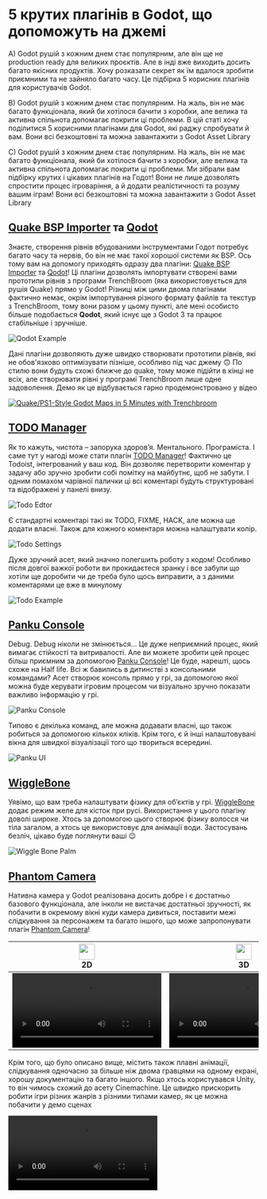 # 5 крутих плагінів в Godot, що допоможуть на джемі

А) Godot рушій з кожним днем стає популярним, але він ще не production ready для великих проєктів. Але в інді вже виходить досить багато якісних продуктів. Хочу розказати секрет як їм вдалося зробити приємними та не зайняло багато часу. Це підбірка 5 корисних плагінів для користувачів Godot.

В) Godot рушій з кожним днем стає популярним. На жаль, він не має багато функціонала, який би хотілося бачити з коробки, але велика та активна спільнота допомагає покрити ці проблеми. В цій статі хочу поділитися 5 корисними плагінами для Godot, які раджу спробувати й вам. Вони всі безкоштовні та можна завантажити з Godot Asset Library

C) Godot рушій з кожним днем стає популярним. На жаль, він не має багато функціонала, який би хотілося бачити з коробки, але велика та активна спільнота допомагає покрити ці проблеми. Ми зібрали вам підбірку крутих і цікавих плагінів на Годот! Вони не лише дозволять спростити процес ігроваріння, а й додати реалістичності та розуму вашим іграм! Вони всі безкоштовні та можна завантажити з Godot Asset Library


## [Quake BSP Importer](https://godotengine.org/asset-library/asset/2147) та [Qodot](https://godotengine.org/asset-library/asset/1631)
Знаєте, створення рівнів вбудованими інструментами Годот потребує багато часу та нервів, бо він не має такої хорошої системи як BSP. Ось тому вам на допомогу приходять одразу два плагіни: [Quake BSP Importer](https://godotengine.org/asset-library/asset/2147) та [Qodot](https://godotengine.org/asset-library/asset/1631)! Ці плагіни дозволять імпортувати створені вами прототипи рівнів з програми TrenchBroom (яка використовується для рушія Quake) прямо у Godot! Різниці між цими двома плагінами фактично немає, окрім імпортування різного формату файлів та текстур з TrenchBroom, тому вони разом у цьому пункті, але мені особисто більше подобається **Qodot**, який існує ще з Godot 3 та працює стабільніше і зручніше.

![Qodot Example](https://raw.githubusercontent.com/wiki/Shfty/qodot-plugin/images/2-usage/in-editor.gif)

Дані плагіни дозволяють дуже швидко створювати прототипи рівнів, які не обов'язково оптимізувати пізніше, особливо під час джему 🙃 По стилю вони будуть схожі ближче до quake, тому може підійти в кінці не всіх, але створювати рівні у програмі TrenchBroom лише одне задоволення. Демо як це відбувається гарно продемонстровано у відео

[![Quake/PS1-Style Godot Maps in 5 Minutes with Trenchbroom](https://img.youtube.com/vi/JSzB4UTt2eU/0.jpg)](https://www.youtube.com/watch?v=JSzB4UTt2eU)


## [TODO Manager](https://godotengine.org/asset-library/asset/1327)
Як то кажуть, чистота – запорука здоров’я. Ментального. Програміста. І саме тут у нагоді може стати плагін [TODO Manager](https://godotengine.org/asset-library/asset/1327)! Фактично це Todoist, інтегрований у ваш код. Він дозволяє перетворити коментар у задачу або зручно зробити собі помітку на майбутнє, щоб не забути. І одним помахом чарівної палички ці всі коментарі будуть структуровані та відображені у панелі внизу.

![Todo Edtor](./media/TodoEditor.png)

Є стандартні коментарі такі як TODO, FIXME, HACK, але можна ще додати власні. Також для кожного коментаря можна налаштувати колір.

![Todo Settings](./media/TodoSettings.png)

Дуже зручний асет, який значно полегшить роботу з кодом! Особливо після довгої важкої роботи ви прокидаєтеся зранку і все забули що хотіли ще доробити чи де треба було щось виправити, а з даними коментарями це вже в минулому

![Todo Example](./media/TodoExample.gif)


## [Panku Console](https://godotengine.org/asset-library/asset/1558)
Debug. Debug ніколи не змінюється… Це дуже неприємний процес, який вимагає стійкості та витривалості. Але ви можете зробити цей процес більш приємним за допомогою [Panku Console](https://godotengine.org/asset-library/asset/1558)! Це буде, нарешті, щось схоже на Half life. Всі ж бавились в дитинстві з консольними командами? Асет створює консоль прямо у грі, за допомогою якої можна буде керувати ігровим процесом чи візуально зручно показати важливо інформацію у грі.

![Panku Console](./media/PankuConsole.png)

Типово є декілька команд, але можна додавати власні, що також робиться за допомогою кількох кліків. Крім того, є й інші налаштовувані вікна для швидкої візуалізації того що твориться всередині.

![Panku UI](./media/PankuUI.png)


## [WiggleBone](https://godotengine.org/asset-library/asset/1329)
Уявімо, що вам треба налаштувати фізику для об’єктів у грі. [WiggleBone](https://godotengine.org/asset-library/asset/1329) додає режим желе для кісток при русі. Використання у цього плагіну доволі широке. Хтось за допомогою цього створює фізику волосся чи тіла загалом, а хтось це використовує для анімації води. Застосувань безліч, цікаво буде поглянути ваші 😉

![Wiggle Bone Palm](./media/WiggleBonePalm.gif)


## [Phantom Camera](https://godotengine.org/asset-library/asset/1822)
Нативна камера у Godot реалізована досить добре і є достатньо базового функціонала, але інколи не вистачає достатньої зручності, як побачити в окремому вікні куди камера дивиться, поставити межі слідкування за персонажем та багато іншого, що може запропонувати плагін [Phantom Camera](https://godotengine.org/asset-library/asset/1822)! 

<table>
    <thead>
        <tr>
            <th align="center" valign="top">
              <img src="https://phantom-camera.dev/assets/icons/phantom-camera-2D.svg" width="32" height="32"/>
              <br/>
              <b>2D</b>
            </th>
            <th align="center" valign="top">
              <img src="https://phantom-camera.dev/assets/icons/phantom-camera-3D.svg" width="32" height="32"/>
              <br/>
              <b>3D</b>
            </th>
        </tr>
    </thead>
    <tr>
        <td align="center">      
            <video src="https://github.com/ramokz/phantom-camera/assets/5159399/a887a603-b95f-474e-9141-b451ac6a8d91"/> 
        </td>
        <td align="center">
            <video src="https://github.com/ramokz/phantom-camera/assets/5159399/ff091b27-bdbb-4115-a3f2-939a24b2b6de"/>
        </td>
    </tr>
</table>

Крім того, що було описано вище, містить також плавні анімації, слідкування одночасно за більше ніж двома гравцями на одному екрані, хорошу документацію та багато іншого. Якщо хтось користувався Unity, то він чимось схожий до асету Cinemachine. Це швидко прискорить робити ігри різних жанрів з різними типами камер, як це можна побачити у демо сценах

<video src="https://github.com/ramokz/phantom-camera/assets/5159399/2a900def-4a8b-46c2-976c-b8e66feec953"/>


## [Beehave](https://godotengine.org/asset-library/asset/1349)
Мрієте про повстання штучного інтелекту? Тепер з плагіном [Beehave](https://godotengine.org/asset-library/asset/1349) ви можете створити для гравців сценарій, у якому ШІ дійсно може кинути виклик! Звісно це все можна зробити вручну, але з даним асетом це зробити в рази легше і з “чистішим” кодом. Цей плагін використовує структуру Behavior tree в якій створюється певне завдання, яке має виконувати, наприклад робот. Ця структура за заданих умов допоможе визначити яке завдання передати на виконання. На фотографії нижче можна побачити приклад використання плагіну у вигляді Node, функціоналу Godot.

![Beehave Example](./media/BehaveExample.jpg)

Ще інколи замість даної системи для штучного інтелекту використовують state machine. Вона теж підходить, але для легших задач, де не має багато логіки. Адже складніша логіка плодить все більше перехресних зв’язків, яка буде важче читатись. От, наприклад ви можете бачити на зображенні як буде виглядати state machine, коли додати багато зв’язків

![State Machine Bad Example](https://i.redd.it/jnok5x2ib0xz.png)

Не читабельно правда? А от якщо реалізувати через behaviour tree

![Behaviour Tree Complex Example](https://d3kjluh73b9h9o.cloudfront.net/original/4X/7/c/3/7c3f0934aa03be0f038db1eb5b33d5fbe755403e.png)

Крім того, що це легше читається, він має більше функціоналу вибору задач як Selector чи Sequence. Розказувати можна довго про ці два методи створення AI, що тягне на окрему статтю 😉


## [JamCountdown](https://godotengine.org/asset-library/asset/1610)
Хочу розказати вам про ще один плагін як бонус 😏 Він дуже простенький, але на джемі сильно допомагає. Це відлік до закінчення джему. Виставляємо час, коли джем закінчується і зверху у правому кутку з’явиться великий таймер, ви його не пропустите 😊 І тепер не треба більше скакати між програмами та вкладками, щоб подивитися скільки ще часу залишилося 😉

![JamCountdown Example](https://raw.githubusercontent.com/andresgamboaa/JamCountdown/main/screenshots/image3.png)


## Заключення
Для Годо є ще багато корисних плагінів. Насправді левова частка з них заслуговують уваги. А з виходом Godot 4.0 якісних плагінів стало в рази більше. А от що буде далі?! Сподіваємось Godot реалізує магазин для продажу асетів. Контриб'ютори на гітхабі давно просять про таку функцію і навіть створили обговорення, в якому ви можете написати свою думку. Також вже є інформація, що створили сторінки в соцмережах з Godot Asset Store, тож чекаємо поки буде офіційний анонс сайту 🫡 Якщо вам сподобалася така рубрика і хотіли б більше бачити такі підбірки, то дайте знати. А також приєднуйтеся до спільноти Ігровари 🥰 І пам’ятайте, що варити ігри разом веселіше!